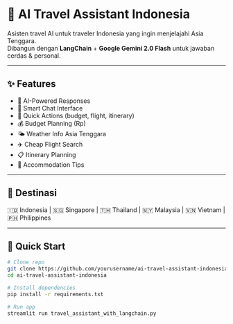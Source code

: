 # 🤖 AI Travel Assistant Indonesia

Asisten travel AI untuk traveler Indonesia yang ingin menjelajahi Asia Tenggara.  
Dibangun dengan **LangChain** + **Google Gemini 2.0 Flash** untuk jawaban cerdas & personal.

---

## ✨ Features
- 🤖 AI-Powered Responses  
- 💬 Smart Chat Interface  
- 🎯 Quick Actions (budget, flight, itinerary)  
- 💰 Budget Planning (Rp)  
- 🌤️ Weather Info Asia Tenggara  
- ✈️ Cheap Flight Search  
- 📋 Itinerary Planning  
- 🏨 Accommodation Tips  

---

## 🎯 Destinasi
🇮🇩 Indonesia | 🇸🇬 Singapore | 🇹🇭 Thailand | 🇲🇾 Malaysia | 🇻🇳 Vietnam | 🇵🇭 Philippines  

---

## 🚀 Quick Start
```bash
# Clone repo
git clone https://github.com/yourusername/ai-travel-assistant-indonesia.git
cd ai-travel-assistant-indonesia

# Install dependencies
pip install -r requirements.txt

# Run app
streamlit run travel_assistant_with_langchain.py
